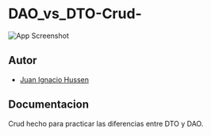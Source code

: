 # DAO_vs_DTO-Crud-

![App Screenshot](https://files.oaiusercontent.com/file-byRPoticfJfOVoBDtFATyyp6?se=2024-08-29T04%3A22%3A08Z&sp=r&sv=2024-08-04&sr=b&rscc=max-age%3D604800%2C%20immutable%2C%20private&rscd=attachment%3B%20filename%3D2103ecc3-4f00-4fce-874f-175b23fb82e3.webp&skoid=3f3a9132-9530-48ef-96b7-fee5a811733f&sktid=a48cca56-e6da-484e-a814-9c849652bcb3&skt=2024-08-28T22%3A24%3A40Z&ske=2024-08-29T23%3A24%3A40Z&sks=b&skv=2024-08-04&sig=Y2A3klPoVRmXYrnU3OWbMQtBPiPl5MyN7IzcGomXsb8%3D)

 
## Autor

- [Juan Ignacio Hussen](https://github.com/juanihussen)


## Documentacion

Crud hecho para practicar las diferencias entre DTO y DAO.
